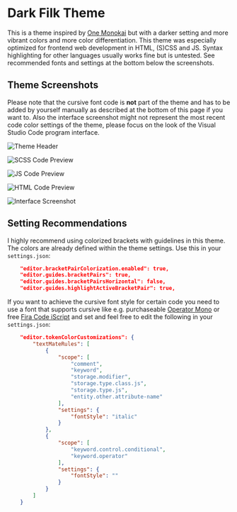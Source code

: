 # Dark Filk Theme 

This is a theme inspired by [One Monokai](https://github.com/azemoh/vscode-one-monokai) but with a darker setting and more vibrant colors and more color differentiation. This theme was especially optimized for frontend web development in HTML, (S)CSS and JS. Syntax highlighting for other languages usually works fine but is untested. See recommended fonts and settings at the bottom below the screenshots.

## Theme Screenshots

Please note that the cursive font code is **not** part of the theme and has to be added by yourself manually as described at the bottom of this page if you want to. Also the interface screenshot might not represent the most recent code color settings of the theme, please focus on the look of the Visual Studio Code program interface.

![Theme Header](https://github.com/FilkCH/dark-filk-theme/blob/master/media/header.png?raw=true)

![SCSS Code Preview](https://github.com/FilkCH/dark-filk-theme/blob/master/media/code_css.png?raw=true)

![JS Code Preview](https://github.com/FilkCH/dark-filk-theme/blob/master/media/code_javascript.png?raw=true)

![HTML Code Preview](https://github.com/FilkCH/dark-filk-theme/blob/master/media/code_html.png?raw=true)

![Interface Screenshot](https://github.com/FilkCH/dark-filk-theme/blob/master/media/interface.png?raw=true)

## Setting Recommendations

I highly recommend using colorized brackets with guidelines in this theme. The colors are already defined within the theme settings. Use this in your `settings.json`:

```json
    "editor.bracketPairColorization.enabled": true,
    "editor.guides.bracketPairs": true,
    "editor.guides.bracketPairsHorizontal": false,
    "editor.guides.highlightActiveBracketPair": true,
```

If you want to achieve the cursive font style for certain code you need to use a font that supports cursive like e.g. purchaseable [Operator Mono](https://www.typography.com/fonts/operator/styles) or free [Fira Code iScript](https://github.com/kencrocken/FiraCodeiScript) and set and feel free to edit the following in your `settings.json`:

```json
    "editor.tokenColorCustomizations": {
        "textMateRules": [
            {
                "scope": [
                    "comment",
                    "keyword",
                    "storage.modifier",
                    "storage.type.class.js",
                    "storage.type.js",
                    "entity.other.attribute-name"
                ],
                "settings": {
                    "fontStyle": "italic"
                }
            },
            {
                "scope": [
                    "keyword.control.conditional",
                    "keyword.operator"
                ],
                "settings": {
                    "fontStyle": ""
                }
            }
        ]
    }
```